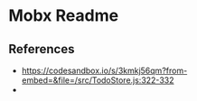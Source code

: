 # Mobx Readme

## References

- https://codesandbox.io/s/3kmkj56qm?from-embed=&file=/src/TodoStore.js:322-332
-
